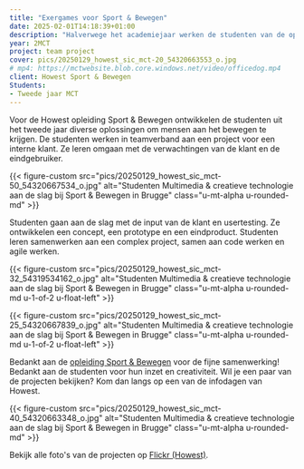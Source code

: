 ```yaml
---
title: "Exergames voor Sport & Bewegen"
date: 2025-02-01T14:18:39+01:00
description: "Halverwege het academiejaar werken de studenten van de opleiding Multimedia en Creatieve technologie in teamverband aan een project voor een interne klant."
year: 2MCT
project: team project
cover: pics/20250129_howest_sic_mct-20_54320663553_o.jpg
# mp4: https://mctwebsite.blob.core.windows.net/video/officedog.mp4
client: Howest Sport & Bewegen
Students:
- Tweede jaar MCT
---
```


Voor de Howest opleiding Sport & Bewegen ontwikkelen de studenten uit het tweede jaar diverse oplossingen om mensen aan het bewegen te krijgen. De studenten werken in teamverband aan een project voor een interne klant. Ze leren omgaan met de verwachtingen van de klant en de eindgebruiker.

{{< figure-custom src="pics/20250129_howest_sic_mct-50_54320667534_o.jpg" alt="Studenten Multimedia & creatieve technologie aan de slag bij Sport & Bewegen in Brugge" class="u-mt-alpha u-rounded-md" >}}

Studenten gaan aan de slag met de input van de klant en usertesting. Ze ontwikkelen een concept, een prototype en een eindproduct. Studenten leren samenwerken aan een complex project, samen aan code werken en agile werken.

{{< figure-custom src="pics/20250129_howest_sic_mct-32_54319534162_o.jpg" alt="Studenten Multimedia & creatieve technologie aan de slag bij Sport & Bewegen in Brugge" class="u-mt-alpha u-rounded-md u-1-of-2 u-float-left" >}}

{{< figure-custom src="pics/20250129_howest_sic_mct-25_54320667839_o.jpg" alt="Studenten Multimedia & creatieve technologie aan de slag bij Sport & Bewegen in Brugge" class="u-mt-alpha u-rounded-md u-1-of-2 u-float-left" >}}

Bedankt aan de [opleiding Sport & Bewegen](https://www.howest.be/nl/opleidingen/bachelor/sport-en-bewegen) voor de fijne samenwerking! Bedankt aan de studenten voor hun inzet en creativiteit. Wil je een paar van de projecten bekijken? Kom dan langs op een van de infodagen van Howest.

{{< figure-custom src="pics/20250129_howest_sic_mct-40_54320663348_o.jpg" alt="Studenten Multimedia & creatieve technologie aan de slag bij Sport & Bewegen in Brugge" class="u-mt-alpha u-rounded-md" >}}

Bekijk alle foto's van de projecten op [Flickr (Howest)](https://eur01.safelinks.protection.outlook.com/?url=https%3A%2F%2Fwww.flickr.com%2Fphotos%2Fhowestbe%2Falbums%2F72177720323744045%2F&data=05%7C02%7CMartijn.LOTH%40howest.be%7Cce648a3159a9477d1be808dd4feb2ff8%7C4ded4bb16bff42b3aed76a36a503bf7a%7C1%7C0%7C638754593713798067%7CUnknown%7CTWFpbGZsb3d8eyJFbXB0eU1hcGkiOnRydWUsIlYiOiIwLjAuMDAwMCIsIlAiOiJXaW4zMiIsIkFOIjoiTWFpbCIsIldUIjoyfQ%3D%3D%7C0%7C%7C%7C&sdata=8MUBFgh0ssehFErwMBmnE5oxCh4Tz5EA3P%2B7xkd9oLM%3D&reserved=0).
